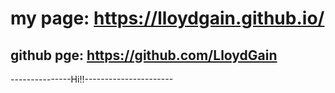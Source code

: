 # my page: https://lloydgain.github.io/
## github pge: https://github.com/LloydGain
---------------Hi!!----------------------
